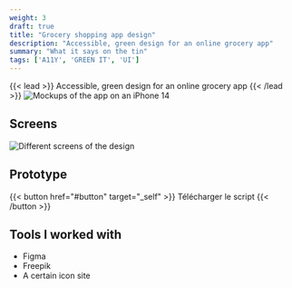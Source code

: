 ```yaml
---
weight: 3
draft: true
title: "Grocery shopping app design"
description: "Accessible, green design for an online grocery app"
summary: "What it says on the tin"
tags: ['A11Y', 'GREEN IT', 'UI']
---
```



{{< lead >}}
Accessible, green design for an online grocery app
{{< /lead >}}
![Mockups of the app on an iPhone 14](Food.png) 


## Screens 


![Different screens of the design](Villo.png) 


## Prototype

{{< button href="#button" target="_self" >}}
Télécharger le script
{{< /button >}}


## Tools I worked with

- Figma
- Freepik
- A certain icon site

